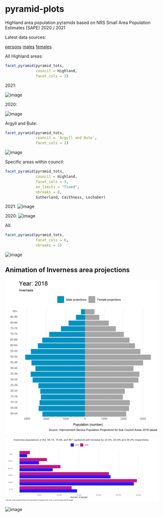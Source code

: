 # pyramid-plots
Highland area population pyramids based on NRS Small Area Population Estimates (SAPE) 2020 / 2021


Latest data sources:

[persons](https://www.nrscotland.gov.uk/files//statistics/population-estimates/sape-time-series/persons/sape-2021-persons.xlsx)
[males](https://www.nrscotland.gov.uk/files//statistics/population-estimates/sape-time-series/males/sape-2021-males.xlsx)
[females](https://www.nrscotland.gov.uk/files//statistics/population-estimates/sape-time-series/females/sape-2021-females.xlsx)


All Highland areas:  

```r
facet_pyramid(pyramid_tots,
              council = Highland,
              facet_cols = 3)
```
2021: 

![image](https://user-images.githubusercontent.com/3278367/190691452-f6950b00-b6dc-45f4-8c95-04a6bb48d646.png)

2020: 

![image](https://user-images.githubusercontent.com/3278367/173109678-a72bdf93-6470-40d9-8180-c8414f015376.png)  


Argyll and Bute:


```r
facet_pyramid(pyramid_tots,
              council = `Argyll and Bute`,
              facet_cols = 2)
```


![image](https://user-images.githubusercontent.com/3278367/173109557-20bfd0b8-44b5-4700-8063-1b9ec7e45e66.png)  

Specific areas within council:

```r
facet_pyramid(pyramid_tots,
              council = Highland,
              facet_cols = 3,
              ax_limits = "fixed",
              nbreaks = 8,
              Sutherland, Caithness, Lochaber)
```
2021: 
![image](https://user-images.githubusercontent.com/3278367/190691699-2c4c9e63-63b9-442a-bd69-530bbaf2b54b.png)



2020: 
![image](https://user-images.githubusercontent.com/3278367/173111083-10fc4658-0892-4c2c-99ad-33bbdf5ad2f5.png)  

All:

```r
facet_pyramid(pyramid_tots,
              facet_cols = 6,
              nbreaks = 3)
 ```             
 
 ![image](https://user-images.githubusercontent.com/3278367/173323629-04f570ad-dabc-4ddc-b2fb-2e6beb58b27b.png)

## Animation of Inverness area projections

![image](https://github.com/johnmackintosh/pyramid-plots/blob/73c2ac559f1e648f12f02215609665dbef383df2/projections-animation.gif)


![image](https://github.com/johnmackintosh/pyramid-plots/blob/ccf3f79dadd997a7d5a0285492554580efc06b88/source_data/inverness_population_projections.png)


![image](https://user-images.githubusercontent.com/3278367/214271774-cb090268-1b92-4bc2-a853-f213d1cbf205.png)


